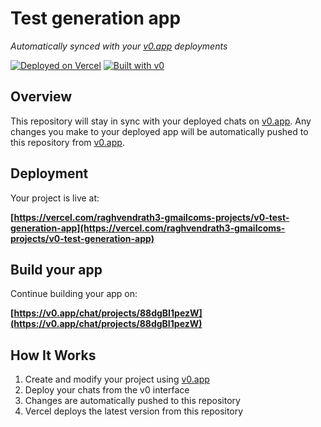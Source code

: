 # Test generation app

*Automatically synced with your [v0.app](https://v0.app) deployments*

[![Deployed on Vercel](https://img.shields.io/badge/Deployed%20on-Vercel-black?style=for-the-badge&logo=vercel)](https://vercel.com/raghvendrath3-gmailcoms-projects/v0-test-generation-app)
[![Built with v0](https://img.shields.io/badge/Built%20with-v0.app-black?style=for-the-badge)](https://v0.app/chat/projects/88dgBI1pezW)

## Overview

This repository will stay in sync with your deployed chats on [v0.app](https://v0.app).
Any changes you make to your deployed app will be automatically pushed to this repository from [v0.app](https://v0.app).

## Deployment

Your project is live at:

**[https://vercel.com/raghvendrath3-gmailcoms-projects/v0-test-generation-app](https://vercel.com/raghvendrath3-gmailcoms-projects/v0-test-generation-app)**

## Build your app

Continue building your app on:

**[https://v0.app/chat/projects/88dgBI1pezW](https://v0.app/chat/projects/88dgBI1pezW)**

## How It Works

1. Create and modify your project using [v0.app](https://v0.app)
2. Deploy your chats from the v0 interface
3. Changes are automatically pushed to this repository
4. Vercel deploys the latest version from this repository
